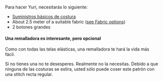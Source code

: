 
Para hacer Yuri, necesitarás lo siguiente:

- [Suministros básicos de costura](/docs/sewing/basic-sewing-supplies)
- About 2.5 meter of a suitable fabric ([see Fabric options](/docs/patterns/yuri/fabric))
- 2 botones grandes

<Note>

#### Una remalladora es interesante, pero opcional

Como con todas las telas elásticas, una remalladora te hará la vida más fácil.

Si no tienes una no te desesperes. Realmente no la necesitas. 
Debido a que ninguna de las costuras se estira, usted sólo puede coser este patrón con una stitch recta regular.

</Note>
